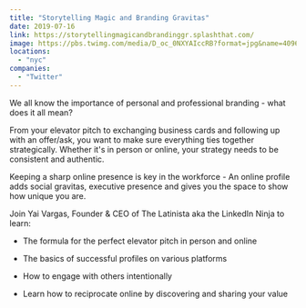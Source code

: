 ```yaml
---
title: "Storytelling Magic and Branding Gravitas"
date: 2019-07-16
link: https://storytellingmagicandbrandinggr.splashthat.com/
image: https://pbs.twimg.com/media/D_oc_0NXYAIccRB?format=jpg&name=4096x4096
locations:
  - "nyc"
companies:
  - "Twitter"
---
```


We all know the importance of personal and professional branding - what does it all mean?

From your elevator pitch to exchanging business cards and following up with an offer/ask, you want to make sure everything ties together strategically. Whether it's in person or online, your strategy needs to be consistent and authentic.

Keeping a sharp online presence is key in the workforce - An online profile adds social gravitas, executive presence and gives you the space to show how unique you are.

Join Yai Vargas, Founder & CEO of The Latinista aka the LinkedIn Ninja to learn:

- The formula for the perfect elevator pitch in person and online

- The basics of successful profiles on various platforms

- How to engage with others intentionally

- Learn how to reciprocate online by discovering and sharing your value
